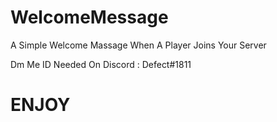 # WelcomeMessage
A Simple Welcome Massage When A Player Joins Your Server

Dm Me ID Needed On Discord : Defect#1811

# ENJOY
